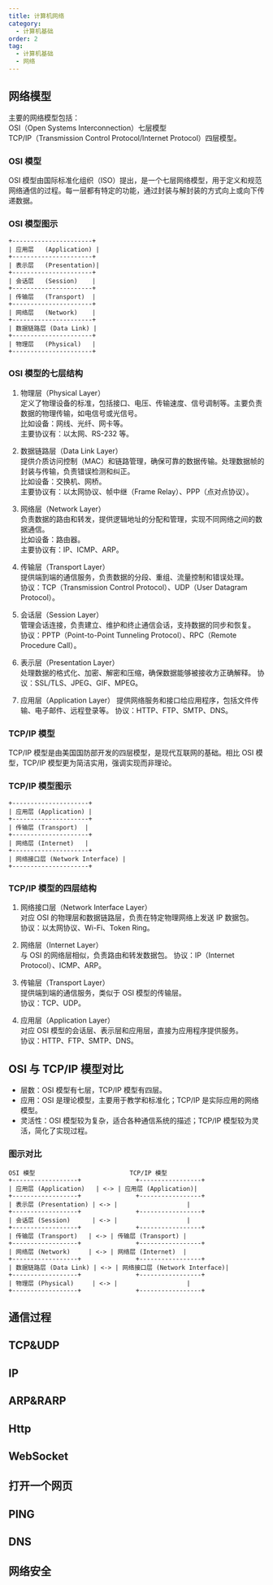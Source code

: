 ```yaml
---
title: 计算机网络
category:
  - 计算机基础
order: 2
tag:
  - 计算机基础
  - 网络
---
```


## 网络模型
主要的网络模型包括：  
OSI（Open Systems Interconnection）七层模型  
TCP/IP（Transmission Control Protocol/Internet Protocol）四层模型。  

### OSI 模型
OSI 模型由国际标准化组织（ISO）提出，是一个七层网络模型，用于定义和规范网络通信的过程。每一层都有特定的功能，通过封装与解封装的方式向上或向下传递数据。

### OSI 模型图示

```
+----------------------+
| 应用层   (Application) |
+----------------------+
| 表示层   (Presentation)|
+----------------------+
| 会话层   (Session)    |
+----------------------+
| 传输层   (Transport)  |
+----------------------+
| 网络层   (Network)    |
+----------------------+
| 数据链路层 (Data Link) |
+----------------------+
| 物理层   (Physical)   |
+----------------------+
```

### OSI 模型的七层结构

1. 物理层（Physical Layer）  
定义了物理设备的标准，包括接口、电压、传输速度、信号调制等。主要负责数据的物理传输，如电信号或光信号。   
比如设备：网线、光纤、网卡等。   
主要协议有：以太网、RS-232 等。  

2. 数据链路层（Data Link Layer）    
提供介质访问控制（MAC）和链路管理，确保可靠的数据传输。处理数据帧的封装与传输，负责错误检测和纠正。  
比如设备：交换机、网桥。  
主要协议有：以太网协议、帧中继（Frame Relay）、PPP（点对点协议）。

3. 网络层（Network Layer）  
负责数据的路由和转发，提供逻辑地址的分配和管理，实现不同网络之间的数据通信。  
比如设备：路由器。   
主要协议有：IP、ICMP、ARP。

4. 传输层（Transport Layer）  
提供端到端的通信服务，负责数据的分段、重组、流量控制和错误处理。  
协议：TCP（Transmission Control Protocol）、UDP（User Datagram Protocol）。

5. 会话层（Session Layer）   
管理会话连接，负责建立、维护和终止通信会话，支持数据的同步和恢复。  
协议：PPTP（Point-to-Point Tunneling Protocol）、RPC（Remote Procedure Call）。

6. 表示层（Presentation Layer）  
处理数据的格式化、加密、解密和压缩，确保数据能够被接收方正确解释。
协议：SSL/TLS、JPEG、GIF、MPEG。

7. 应用层（Application Layer）
提供网络服务和接口给应用程序，包括文件传输、电子邮件、远程登录等。
协议：HTTP、FTP、SMTP、DNS。



### TCP/IP 模型

TCP/IP 模型是由美国国防部开发的四层模型，是现代互联网的基础。相比 OSI 模型，TCP/IP 模型更为简洁实用，强调实现而非理论。

### TCP/IP 模型图示

```
+---------------------+
| 应用层 (Application) |
+---------------------+
| 传输层 (Transport)  |
+---------------------+
| 网络层 (Internet)   |
+---------------------+
| 网络接口层 (Network Interface) |
+---------------------+
```

### TCP/IP 模型的四层结构

1. 网络接口层（Network Interface Layer）  
对应 OSI 的物理层和数据链路层，负责在特定物理网络上发送 IP 数据包。  
协议：以太网协议、Wi-Fi、Token Ring。

2. 网络层（Internet Layer）  
与 OSI 的网络层相似，负责路由和转发数据包。
协议：IP（Internet Protocol）、ICMP、ARP。

3. 传输层（Transport Layer）  
提供端到端的通信服务，类似于 OSI 模型的传输层。  
协议：TCP、UDP。  

4. 应用层（Application Layer）  
对应 OSI 模型的会话层、表示层和应用层，直接为应用程序提供服务。  
协议：HTTP、FTP、SMTP、DNS。

## OSI 与 TCP/IP 模型对比

- 层数：OSI 模型有七层，TCP/IP 模型有四层。
- 应用：OSI 是理论模型，主要用于教学和标准化；TCP/IP 是实际应用的网络模型。
- 灵活性：OSI 模型较为复杂，适合各种通信系统的描述；TCP/IP 模型较为灵活，简化了实现过程。

### 图示对比

```
OSI 模型                          TCP/IP 模型
+------------------+               +-----------------+
| 应用层 (Application)   | <-> | 应用层 (Application)|
+------------------+               +-----------------+
| 表示层 (Presentation) | <-> |                   |
+------------------+               +-----------------+
| 会话层 (Session)      | <-> |                   |
+------------------+               +-----------------+
| 传输层 (Transport)   | <-> | 传输层 (Transport) |
+------------------+               +-----------------+
| 网络层 (Network)     | <-> | 网络层 (Internet)  |
+------------------+               +-----------------+
| 数据链路层 (Data Link) | <-> | 网络接口层 (Network Interface)|
+------------------+               +-----------------+
| 物理层 (Physical)     | <-> |                   |
+------------------+               +-----------------+
```

## 通信过程

## TCP&UDP

## IP

## ARP&RARP

## Http

## WebSocket

## 打开一个网页

## PING

## DNS

## 网络安全
